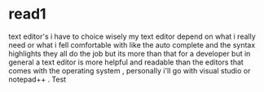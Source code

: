 # read1 


text editor's i have to choice wisely my text editor depend on what i really need or what i fell comfortable with  like the auto complete and the syntax highlights they all do the job but its more than that for a developer 
but in general a text editor is more helpful and readable than the editors that comes with the operating system , personally i'll go with visual studio or notepad++ .
Test
  